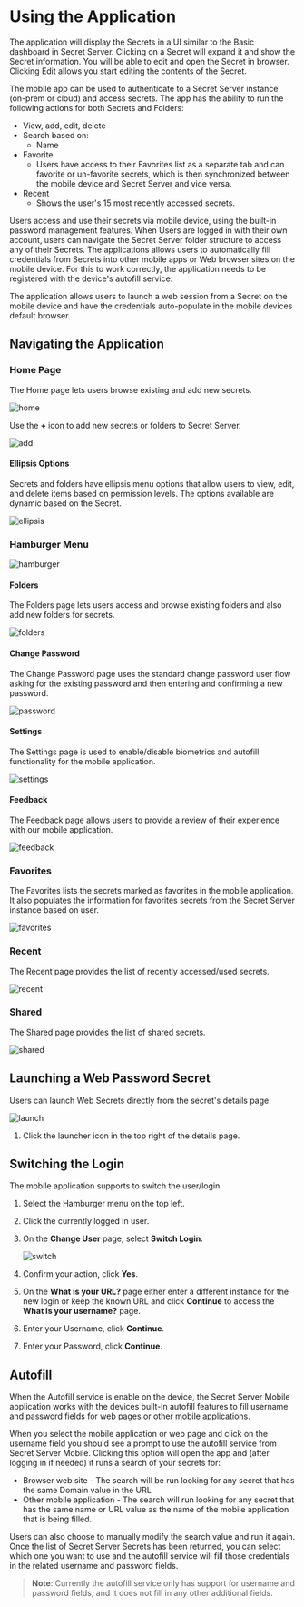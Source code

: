 [title]: # (Using the App)
[tags]: # (mobile)
[priority]: # (3)
# Using the Application

The application will display the Secrets in a UI similar to the Basic dashboard in Secret Server. Clicking on
a Secret will expand it and show the Secret information. You will be able to edit and open the Secret in
browser. Clicking Edit allows you start editing the contents of the Secret.

The mobile app can be used to authenticate to a Secret Server instance (on-prem or cloud) and access secrets. The app has the ability to run the following actions for both Secrets and Folders:

* View, add, edit, delete
* Search based on:
  * Name
* Favorite
  * Users have access to their Favorites list as a separate tab and can favorite or un-favorite secrets, which is then synchronized between the mobile device and Secret Server and vice versa.
* Recent
  * Shows the user's 15 most recently accessed secrets.

Users access and use their secrets via mobile device, using the built-in password management features. When Users are logged in with their own account, users can navigate the Secret Server folder structure to access any of their Secrets.
The applications allows users to automatically fill credentials from Secrets into other mobile apps or Web browser sites on the mobile device. For this to work correctly, the application needs to be registered with the device's autofill service.

The application allows users to launch a web session from a Secret on the mobile device and have the credentials auto-populate in the mobile devices default browser.

## Navigating the Application

### Home Page

The Home page lets users browse existing and add new secrets.

![home](images/main.png "Home page")

Use the __+__ icon to add new secrets or folders to Secret Server.

![add](images/add.png "Add a Secret or Folder")

#### Ellipsis Options

Secrets and folders have ellipsis menu options that allow users to view, edit, and delete items based on permission levels. The options available are dynamic based on the Secret.

![ellipsis](images/ellipsis.png "Ellipsis Menu Options")

### Hamburger Menu

![hamburger](images/hamburger.png "Hamburger menu options")

#### Folders

The Folders page lets users access and browse existing folders and also add new folders for secrets.

![folders](images/folders.png "Folders page")

#### Change Password

The Change Password page uses the standard change password user flow asking for the existing password and then entering and confirming a new password.

![password](images/password.png "Change Password page")

#### Settings

The Settings page is used to enable/disable biometrics and autofill functionality for the mobile application.

![settings](../onboarding/images/init-5.png "Settings page")

#### Feedback

The Feedback page allows users to provide a review of their experience with our mobile application.

![feedback](images/feedback.png "Feedback page")

### Favorites

The Favorites lists the secrets marked as favorites in the mobile application. It also populates the information for favorites secrets from the Secret Server instance based on user.

![favorites](images/favorites.png "Favorites page")

### Recent

The Recent page provides the list of recently accessed/used secrets.

![recent](images/recent.png "Recent page")

### Shared

The Shared page provides the list of shared secrets.

![shared](images/shared.png "Shared page")

## Launching a Web Password Secret

Users can launch Web Secrets directly from the secret's details page.

![launch](images/launch.png "Launch web secret")

1. Click the launcher icon in the top right of the details page.

## Switching the Login

The mobile application supports to switch the user/login. 

1. Select the Hamburger menu on the top left.
1. Click the currently logged in user.
1. On the __Change User__ page, select __Switch Login__.

   ![switch](images/switch.png "Switch Login option")
1. Confirm your action, click __Yes__.
1. On the __What is your URL?__ page either enter a different instance for the new login or keep the known URL and click __Continue__ to access the __What is your username?__ page.
1. Enter your Username, click __Continue__.
1. Enter your Password, click __Continue__.

## Autofill

When the Autofill service is enable on the device, the Secret Server Mobile application works with the devices built-in autofill features to fill username and password fields for web pages or other mobile applications.

When you select the mobile application or web page and click on the username field you should see a prompt to use the autofill service from Secret Server Mobile. Clicking this option will open the app and (after logging in if needed) it runs a search of your secrets for:

* Browser web site - The search will be run looking for any secret that has the same Domain value in the URL
* Other mobile application - The search will run looking for any secret that has the same name or URL value as the name of the mobile application that is being filled.

Users can also choose to manually modify the search value and run it again. Once the list of Secret Server Secrets has been returned, you can select which one you want to use and the autofill service will fill those credentials in the related username and password fields.

>**Note**: Currently the autofill service only has support for username and password fields, and it does not fill in any other additional fields.
